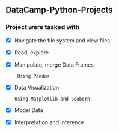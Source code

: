 ## DataCamp-Python-Projects

### Project were tasked with 
- [x] Navigate the file system and view files

- [x] Read, explore

- [x] Manipulate, merge Data Frames :
    ```
     Using Pandas 
     ```
- [x] Data Visualization
     ```
     Using Matplotlib and Seaborn
     ```
- [x] Model Data
 
- [x] Interpretation and Inference 
